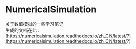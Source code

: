 # NumericalSimulation
关于数值模拟的一些学习笔记  
生成的文档在此：[https://numericalsimulation.readthedocs.io/zh_CN/latest/?](https://numericalsimulation.readthedocs.io/zh_CN/latest/?)
